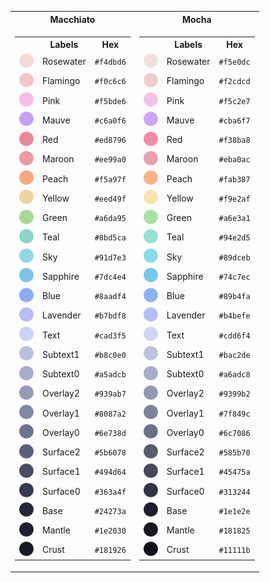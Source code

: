<div style="display: flex; justify-content: center;">
    <table>
        <tr>
            <th>Macchiato</th>
            <th>Mocha</th>
        </tr>
        <tr>
            <td>
                <table>
                    <tr>
                        <th></th>
                        <th>Labels</th>
                        <th>Hex</th>
                    </tr>
                    <tr>
                        <td><img src="assets/palette/circles/macchiato_rosewater.png" width="23"/></td>
                        <td>Rosewater</td>
                        <td><code>#f4dbd6</code></td>
                    </tr>
                    <tr>
                        <td><img src="assets/palette/circles/macchiato_flamingo.png" width="23"/></td>
                        <td>Flamingo</td>
                        <td><code>#f0c6c6</code></td>
                    </tr>
                    <tr>
                        <td><img src="assets/palette/circles/macchiato_pink.png" width="23"/></td>
                        <td>Pink</td>
                        <td><code>#f5bde6</code></td>
                    </tr>
                    <tr>
                        <td><img src="assets/palette/circles/macchiato_mauve.png" width="23"/></td>
                        <td>Mauve</td>
                        <td><code>#c6a0f6</code></td>
                    </tr>
                    <tr>
                        <td><img src="assets/palette/circles/macchiato_red.png" width="23"/></td>
                        <td>Red</td>
                        <td><code>#ed8796</code></td>
                    </tr>
                    <tr>
                        <td><img src="assets/palette/circles/macchiato_maroon.png" width="23"/></td>
                        <td>Maroon</td>
                        <td><code>#ee99a0</code></td>
                    </tr>
                    <tr>
                        <td><img src="assets/palette/circles/macchiato_peach.png" width="23"/></td>
                        <td>Peach</td>
                        <td><code>#f5a97f</code></td>
                    </tr>
                    <tr>
                        <td><img src="assets/palette/circles/macchiato_yellow.png" width="23"/></td>
                        <td>Yellow</td>
                        <td><code>#eed49f</code></td>
                    </tr>
                    <tr>
                        <td><img src="assets/palette/circles/macchiato_green.png" width="23"/></td>
                        <td>Green</td>
                        <td><code>#a6da95</code></td>
                    </tr>
                    <tr>
                        <td><img src="assets/palette/circles/macchiato_teal.png" width="23"/></td>
                        <td>Teal</td>
                        <td><code>#8bd5ca</code></td>
                    </tr>
                    <tr>
                        <td><img src="assets/palette/circles/macchiato_sky.png" width="23"/></td>
                        <td>Sky</td>
                        <td><code>#91d7e3</code></td>
                    </tr>
                    <tr>
                        <td><img src="assets/palette/circles/macchiato_sapphire.png" width="23"/></td>
                        <td>Sapphire</td>
                        <td><code>#7dc4e4</code></td>
                    </tr>
                    <tr>
                        <td><img src="assets/palette/circles/macchiato_blue.png" width="23"/></td>
                        <td>Blue</td>
                        <td><code>#8aadf4</code></td>
                    </tr>
                    <tr>
                        <td><img src="assets/palette/circles/macchiato_lavender.png" width="23"/></td>
                        <td>Lavender</td>
                        <td><code>#b7bdf8</code></td>
                    </tr>
                    <tr>
                        <td><img src="assets/palette/circles/macchiato_text.png" width="23"/></td>
                        <td>Text</td>
                        <td><code>#cad3f5</code></td>
                    </tr>
                    <tr>
                        <td><img src="assets/palette/circles/macchiato_subtext1.png" width="23"/></td>
                        <td>Subtext1</td>
                        <td><code>#b8c0e0</code></td>
                    </tr>
                    <tr>
                        <td><img src="assets/palette/circles/macchiato_subtext0.png" width="23"/></td>
                        <td>Subtext0</td>
                        <td><code>#a5adcb</code></td>
                    </tr>
                    <tr>
                        <td><img src="assets/palette/circles/macchiato_overlay2.png" width="23"/></td>
                        <td>Overlay2</td>
                        <td><code>#939ab7</code></td>
                    </tr>
                    <tr>
                        <td><img src="assets/palette/circles/macchiato_overlay1.png" width="23"/></td>
                        <td>Overlay1</td>
                        <td><code>#8087a2</code></td>
                    </tr>
                    <tr>
                        <td><img src="assets/palette/circles/macchiato_overlay0.png" width="23"/></td>
                        <td>Overlay0</td>
                        <td><code>#6e738d</code></td>
                    </tr>
                    <tr>
                        <td><img src="assets/palette/circles/macchiato_surface2.png" width="23"/></td>
                        <td>Surface2</td>
                        <td><code>#5b6078</code></td>
                    </tr>
                    <tr>
                        <td><img src="assets/palette/circles/macchiato_surface1.png" width="23"/></td>
                        <td>Surface1</td>
                        <td><code>#494d64</code></td>
                    </tr>
                    <tr>
                        <td><img src="assets/palette/circles/macchiato_surface0.png" width="23"/></td>
                        <td>Surface0</td>
                        <td><code>#363a4f</code></td>
                    </tr>
                    <tr>
                        <td><img src="assets/palette/circles/macchiato_base.png" width="23"/></td>
                        <td>Base</td>
                        <td><code>#24273a</code></td>
                    </tr>
                    <tr>
                        <td><img src="assets/palette/circles/macchiato_mantle.png" width="23"/></td>
                        <td>Mantle</td>
                        <td><code>#1e2030</code></td>
                    </tr>
                    <tr>
                        <td><img src="assets/palette/circles/macchiato_crust.png" width="23"/></td>
                        <td>Crust</td>
                        <td><code>#181926</code></td>
                    </tr>
                </table>
            </td>
            <td>
                <table>
                    <tr>
                        <th></th>
                        <th>Labels</th>
                        <th>Hex</th>
                    </tr>
                    <tr>
                        <td><img src="assets/palette/circles/mocha_rosewater.png" width="23"/></td>
                        <td>Rosewater</td>
                        <td><code>#f5e0dc</code></td>
                    </tr>
                    <tr>
                        <td><img src="assets/palette/circles/mocha_flamingo.png" width="23"/></td>
                        <td>Flamingo</td>
                        <td><code>#f2cdcd</code></td>
                    </tr>
                    <tr>
                        <td><img src="assets/palette/circles/mocha_pink.png" width="23"/></td>
                        <td>Pink</td>
                        <td><code>#f5c2e7</code></td>
                    </tr>
                    <tr>
                        <td><img src="assets/palette/circles/mocha_mauve.png" width="23"/></td>
                        <td>Mauve</td>
                        <td><code>#cba6f7</code></td>
                    </tr>
                    <tr>
                        <td><img src="assets/palette/circles/mocha_red.png" width="23"/></td>
                        <td>Red</td>
                        <td><code>#f38ba8</code></td>
                    </tr>
                    <tr>
                        <td><img src="assets/palette/circles/mocha_maroon.png" width="23"/></td>
                        <td>Maroon</td>
                        <td><code>#eba0ac</code></td>
                    </tr>
                    <tr>
                        <td><img src="assets/palette/circles/mocha_peach.png" width="23"/></td>
                        <td>Peach</td>
                        <td><code>#fab387</code></td>
                    </tr>
                    <tr>
                        <td><img src="assets/palette/circles/mocha_yellow.png" width="23"/></td>
                        <td>Yellow</td>
                        <td><code>#f9e2af</code></td>
                    </tr>
                    <tr>
                        <td><img src="assets/palette/circles/mocha_green.png" width="23"/></td>
                        <td>Green</td>
                        <td><code>#a6e3a1</code></td>
                    </tr>
                    <tr>
                        <td><img src="assets/palette/circles/mocha_teal.png" width="23"/></td>
                        <td>Teal</td>
                        <td><code>#94e2d5</code></td>
                    </tr>
                    <tr>
                        <td><img src="assets/palette/circles/mocha_sky.png" width="23"/></td>
                        <td>Sky</td>
                        <td><code>#89dceb</code></td>
                    </tr>
                    <tr>
                        <td><img src="assets/palette/circles/mocha_sapphire.png" width="23"/></td>
                        <td>Sapphire</td>
                        <td><code>#74c7ec</code></td>
                    </tr>
                    <tr>
                        <td><img src="assets/palette/circles/mocha_blue.png" width="23"/></td>
                        <td>Blue</td>
                        <td><code>#89b4fa</code></td>
                    </tr>
                    <tr>
                        <td><img src="assets/palette/circles/mocha_lavender.png" width="23"/></td>
                        <td>Lavender</td>
                        <td><code>#b4befe</code></td>
                    </tr>
                    <tr>
                        <td><img src="assets/palette/circles/mocha_text.png" width="23"/></td>
                        <td>Text</td>
                        <td><code>#cdd6f4</code></td>
                    </tr>
                    <tr>
                        <td><img src="assets/palette/circles/mocha_subtext1.png" width="23"/></td>
                        <td>Subtext1</td>
                        <td><code>#bac2de</code></td>
                    </tr>
                    <tr>
                        <td><img src="assets/palette/circles/mocha_subtext0.png" width="23"/></td>
                        <td>Subtext0</td>
                        <td><code>#a6adc8</code></td>
                    </tr>
                    <tr>
                        <td><img src="assets/palette/circles/mocha_overlay2.png" width="23"/></td>
                        <td>Overlay2</td>
                        <td><code>#9399b2</code></td>
                    </tr>
                    <tr>
                        <td><img src="assets/palette/circles/mocha_overlay1.png" width="23"/></td>
                        <td>Overlay1</td>
                        <td><code>#7f849c</code></td>
                    </tr>
                    <tr>
                        <td><img src="assets/palette/circles/mocha_overlay0.png" width="23"/></td>
                        <td>Overlay0</td>
                        <td><code>#6c7086</code></td>
                    </tr>
                    <tr>
                        <td><img src="assets/palette/circles/mocha_surface2.png" width="23"/></td>
                        <td>Surface2</td>
                        <td><code>#585b70</code></td>
                    </tr>
                    <tr>
                        <td><img src="assets/palette/circles/mocha_surface1.png" width="23"/></td>
                        <td>Surface1</td>
                        <td><code>#45475a</code></td>
                    </tr>
                    <tr>
                        <td><img src="assets/palette/circles/mocha_surface0.png" width="23"/></td>
                        <td>Surface0</td>
                        <td><code>#313244</code></td>
                    </tr>
                    <tr>
                        <td><img src="assets/palette/circles/mocha_base.png" width="23"/></td>
                        <td>Base</td>
                        <td><code>#1e1e2e</code></td>
                    </tr>
                    <tr>
                        <td><img src="assets/palette/circles/mocha_mantle.png" width="23"/></td>
                        <td>Mantle</td>
                        <td><code>#181825</code></td>
                    </tr>
                    <tr>
                        <td><img src="assets/palette/circles/mocha_crust.png" width="23"/></td>
                        <td>Crust</td>
                        <td><code>#11111b</code></td>
                    </tr>
                </table>
            </td>
        </tr>
    </table>
</div>
